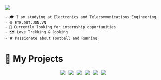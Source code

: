 <img src="https://readme-typing-svg.herokuapp.com/?font=Righteous&size=35&center=true&vCenter=true&width=1000&height=70&duration=3000&lines=Hi+There!+👋;+I'm+Ba+Thanh;Electronics+and+Telecommunications+Engineering;" />

``` 📚 About me  
- 🎓 I am studying at Electronics and Telecommunications Engineering
- 🌐 ETE.DUT.UDN.VN
- 🔧 Currently looking for internship opportunities  
- 🗺 Love Trekking & Cooking
- ⚽ Passionate about Football and Running
```
# 📌 My Projects  
<div style="display: flex; flex-wrap: wrap; justify-content: center; gap: 10px;">

  <a href="https://github.com/bathanh0309/ADC_Modulator_Design/">
    <img src="https://github-readme-stats.vercel.app/api/pin/?username=bathanh0309&repo=ADC_Modulator_Design&theme=radical" />
  </a>

  <a href="https://github.com/bathanh0309/FreeRTOS_Smart_Aquarium/">
    <img src="https://github-readme-stats.vercel.app/api/pin/?username=bathanh0309&repo=FreeRTOS_Smart_Aquarium&theme=merko" />
  </a>

  <a href="https://github.com/bathanh0309/PBL3_Smart_Parking/">
    <img src="https://github-readme-stats.vercel.app/api/pin/?username=bathanh0309&repo=PBL3_Smart_Parking&theme=gruvbox" />
  </a>

  <a href="https://github.com/bathanh0309/Latex_mmWave_THz/">
    <img src="https://github-readme-stats.vercel.app/api/pin/?username=bathanh0309&repo=Latex_mmWave_THz&theme=dark" />
  </a>

  <a href="https://github.com/bathanh0309/PBL2_Design_Amplifier_OTL_Differential/">
    <img src="https://github-readme-stats.vercel.app/api/pin/?username=bathanh0309&repo=PBL2_Design_Amplifier_OTL_Differential&theme=onedark" />
  </a>  

  <a href="https://github.com/bathanh0309/Reasearch_Algorithm_RRT/">
    <img src="https://github-readme-stats.vercel.app/api/pin/?username=bathanh0309&repo=Reasearch_Algorithm_RRT&theme=radical" />
  </a>

</div>
